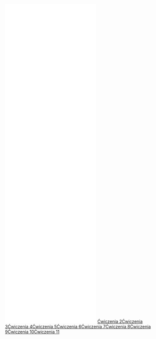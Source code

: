 ![Drawing 2023-01-24 14.02.21.excalidraw](Notatki/Semestr%201/Algebra%20liniowa%20z%20geometri%C4%85%20analityczn%C4%85/Wyk%C5%82ady/Kolokwium/Drawing%202023-01-24%2014.02.21.excalidraw.md)![Drawing 2023-01-31 19.04.11.excalidraw](Notatki/Semestr%201/Algebra%20liniowa%20z%20geometri%C4%85%20analityczn%C4%85/Wyk%C5%82ady/Kolokwium/Drawing%202023-01-31%2019.04.11.excalidraw.md)
![Drawing 2023-02-01 11.34.32.excalidraw](Notatki/Semestr%201/Algebra%20liniowa%20z%20geometri%C4%85%20analityczn%C4%85/Wyk%C5%82ady/Kolokwium/Drawing%202023-02-01%2011.34.32.excalidraw.md)
![Drawing 2023-02-01 13.17.21.excalidraw](Notatki/Semestr%201/Algebra%20liniowa%20z%20geometri%C4%85%20analityczn%C4%85/Wyk%C5%82ady/Kolokwium/Drawing%202023-02-01%2013.17.21.excalidraw.md)
![Drawing 2023-02-02 21.00.59.excalidraw](Notatki/Semestr%201/Algebra%20liniowa%20z%20geometri%C4%85%20analityczn%C4%85/Wyk%C5%82ady/Kolokwium/Drawing%202023-02-02%2021.00.59.excalidraw.md)
![Drawing 2023-02-02 21.51.27.excalidraw](Notatki/Semestr%201/Algebra%20liniowa%20z%20geometri%C4%85%20analityczn%C4%85/Wyk%C5%82ady/Kolokwium/Drawing%202023-02-02%2021.51.27.excalidraw.md)
![Drawing 2023-02-02 13.46.08.excalidraw](Notatki/Semestr%201/Algebra%20liniowa%20z%20geometri%C4%85%20analityczn%C4%85/Wyk%C5%82ady/Kolokwium/Drawing%202023-02-02%2013.46.08.excalidraw.md)
[Ćwiczenia 2](Notatki/Semestr%201/Algebra%20liniowa%20z%20geometri%C4%85%20analityczn%C4%85/%C4%86wiczenia/%C4%86wiczenia%202/%C4%86wiczenia%202.md)[Ćwiczenia 3](Notatki/Semestr%201/Algebra%20liniowa%20z%20geometri%C4%85%20analityczn%C4%85/%C4%86wiczenia/%C4%86wiczenia%203/%C4%86wiczenia%203.md)[Ćwiczenia 4](Notatki/Semestr%201/Algebra%20liniowa%20z%20geometri%C4%85%20analityczn%C4%85/%C4%86wiczenia/%C4%86wiczenia%204/%C4%86wiczenia%204.md)[Ćwiczenia 5](Notatki/Semestr%201/Algebra%20liniowa%20z%20geometri%C4%85%20analityczn%C4%85/%C4%86wiczenia/%C4%86wiczenia%205/%C4%86wiczenia%205.md)[Ćwiczenia 6](Notatki/Semestr%201/Algebra%20liniowa%20z%20geometri%C4%85%20analityczn%C4%85/%C4%86wiczenia/%C4%86wiczenia%206/%C4%86wiczenia%206.md)[Ćwiczenia 7](Notatki/Semestr%201/Algebra%20liniowa%20z%20geometri%C4%85%20analityczn%C4%85/%C4%86wiczenia/%C4%86wiczenia%207/%C4%86wiczenia%207.md)[Ćwiczenia 8](Notatki/Semestr%201/Algebra%20liniowa%20z%20geometri%C4%85%20analityczn%C4%85/%C4%86wiczenia/%C4%86wiczenia%208/%C4%86wiczenia%208.md)[Ćwiczenia 9](Notatki/Semestr%201/Algebra%20liniowa%20z%20geometri%C4%85%20analityczn%C4%85/%C4%86wiczenia/%C4%86wiczenia%209/%C4%86wiczenia%209.md)[Ćwiczenia 10](Notatki/Semestr%201/Algebra%20liniowa%20z%20geometri%C4%85%20analityczn%C4%85/%C4%86wiczenia/%C4%86wiczenia%2010/%C4%86wiczenia%2010.md)[Ćwiczenia 11](Notatki/Semestr%201/Algebra%20liniowa%20z%20geometri%C4%85%20analityczn%C4%85/%C4%86wiczenia/%C4%86wiczenia%2011/%C4%86wiczenia%2011.md)